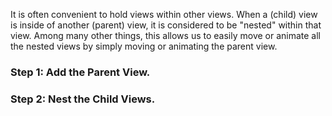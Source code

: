 It is often convenient to hold views within other views. When a (child) view is inside of another (parent) view, it is considered to be "nested" within that view. Among many other things, this allows us to easily move or animate all the nested views by simply moving or animating the parent view.

### Step 1: Add the Parent View.

### Step 2: Nest the Child Views. 